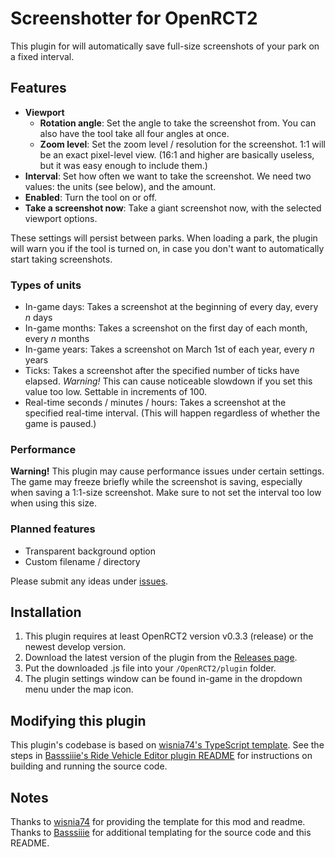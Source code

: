 # Screenshotter for OpenRCT2

This plugin for will automatically save full-size screenshots of your park on a fixed interval.

## Features

* **Viewport**
  * **Rotation angle**: Set the angle to take the screenshot from. You can also have the tool take all four angles at once.
  * **Zoom level**: Set the zoom level / resolution for the screenshot. 1:1 will be an exact pixel-level view. (16:1 and higher are basically useless, but it was easy enough to include them.)
* **Interval**: Set how often we want to take the screenshot. We need two values: the units (see below), and the amount.
* **Enabled**: Turn the tool on or off.
* **Take a screenshot now**: Take a giant screenshot now, with the selected viewport options.

These settings will persist between parks. When loading a park, the plugin will warn you if the tool is turned on, in case you don't want to automatically start taking screenshots.

### Types of units

* In-game days: Takes a screenshot at the beginning of every day, every _n_ days
* In-game months: Takes a screenshot on the first day of each month, every _n_ months
* In-game years: Takes a screenshot on March 1st of each year, every _n_ years
* Ticks: Takes a screenshot after the specified number of ticks have elapsed. *Warning!* This can cause noticeable slowdown if you set this value too low. Settable in increments of 100.
* Real-time seconds / minutes / hours: Takes a screenshot at the specified real-time interval. (This will happen regardless of whether the game is paused.)

### Performance

**Warning!** This plugin may cause performance issues under certain settings. The game may freeze briefly while the screenshot is saving, especially when saving a 1:1-size screenshot. Make sure to not set the interval too low when using this size.

### Planned features

* Transparent background option
* Custom filename / directory

Please submit any ideas under [issues](https://github.com/andrewsarnold/OpenRct2-Screenshotter/issues).

## Installation

1. This plugin requires at least OpenRCT2 version v0.3.3 (release) or the newest develop version.
2. Download the latest version of the plugin from the [Releases page](https://github.com/andrewsarnold/OpenRct2-Screenshotter/releases).
3. Put the downloaded .js file into your `/OpenRCT2/plugin` folder.
4. The plugin settings window can be found in-game in the dropdown menu under the map icon.

## Modifying this plugin

This plugin's codebase is based on [wisnia74's TypeScript template](https://github.com/wisnia74/openrct2-typescript-mod-template). See the steps in [Basssiiie's Ride Vehicle Editor plugin README](https://github.com/Basssiiie/OpenRCT2-RideVehicleEditor#building-the-source-code) for instructions on building and running the source code.

## Notes

Thanks to [wisnia74](https://github.com/wisnia74/openrct2-typescript-mod-template) for providing the template for this mod and readme. Thanks to [Basssiiie](https://github.com/Basssiiie/OpenRCT2-RideVehicleEditor) for additional templating for the source code and this README.
